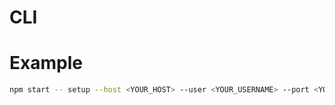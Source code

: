 # CLI

# Example

```bash
npm start -- setup --host <YOUR_HOST> --user <YOUR_USERNAME> --port <YOUR_PORT> --cmd ls # or every CLI Command
```
